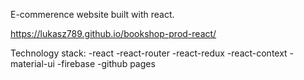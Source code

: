 E-commerence website built with react.

https://lukasz789.github.io/bookshop-prod-react/

Technology stack:
-react
-react-router
-react-redux
-react-context
-material-ui
-firebase
-github pages
